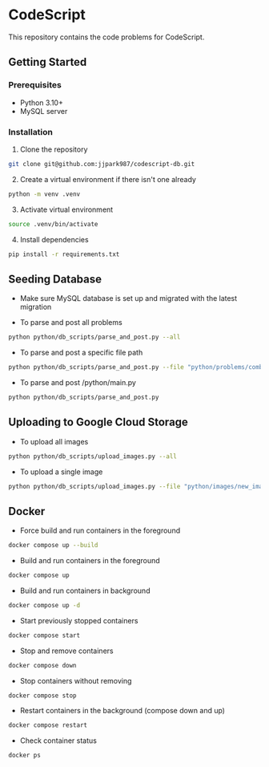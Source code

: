 # CodeScript

This repository contains the code problems for CodeScript.

## Getting Started

### Prerequisites

- Python 3.10+
- MySQL server

### Installation

1. Clone the repository

```zsh
git clone git@github.com:jjpark987/codescript-db.git
```

2. Create a virtual environment if there isn't one already

```zsh
python -m venv .venv
```

3. Activate virtual environment

```zsh
source .venv/bin/activate
```

4. Install dependencies

```zsh
pip install -r requirements.txt
```

## Seeding Database

- Make sure MySQL database is set up and migrated with the latest migration

- To parse and post all problems

```zsh
python python/db_scripts/parse_and_post.py --all
```

- To parse and post a specific file path

```zsh
python python/db_scripts/parse_and_post.py --file "python/problems/combinatorics/counting/new_problem.py"
```

- To parse and post /python/main.py

```zsh
python python/db_scripts/parse_and_post.py
```

## Uploading to Google Cloud Storage

- To upload all images

```zsh
python python/db_scripts/upload_images.py --all
```

- To upload a single image

```zsh
python python/db_scripts/upload_images.py --file "python/images/new_image.png"
```

## Docker

- Force build and run containers in the foreground

```zsh
docker compose up --build
```

- Build and run containers in the foreground

```zsh
docker compose up
```

- Build and run containers in background

```zsh
docker compose up -d
```

- Start previously stopped containers

```zsh
docker compose start
```

- Stop and remove containers

```zsh
docker compose down
```

- Stop containers without removing

```zsh
docker compose stop
```

- Restart containers in the background (compose down and up)

```zsh
docker compose restart
```

- Check container status

```zsh
docker ps
```
